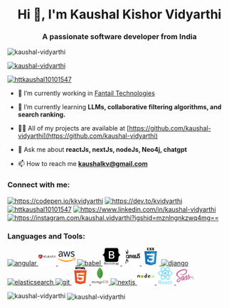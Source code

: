 <h1 align="center">Hi 👋, I'm Kaushal Kishor Vidyarthi</h1>
<h3 align="center">A passionate software developer from India</h3>

<p align="left"> <img src="https://komarev.com/ghpvc/?username=kaushal-vidyarthi&label=Profile%20views&color=0e75b6&style=flat" alt="kaushal-vidyarthi" /> </p>

<p align="left"> <a href="https://github.com/ryo-ma/github-profile-trophy"><img src="https://github-profile-trophy.vercel.app/?username=kaushal-vidyarthi" alt="kaushal-vidyarthi" /></a> </p>

<p align="left"> <a href="https://twitter.com/httkaushal10101547" target="blank"><img src="https://img.shields.io/twitter/follow/httkaushal10101547?logo=twitter&style=for-the-badge" alt="httkaushal10101547" /></a> </p>

- 🔭 I’m currently working in [Fantail Technologies](https://www.fantailtech.com/)

- 🌱 I’m currently learning **LLMs, collaborative filtering algorithms, and search ranking.**

- 👨‍💻 All of my projects are available at [https://github.com/kaushal-vidyarthi](https://github.com/kaushal-vidyarthi)

- 💬 Ask me about **reactJs, nextJs, nodeJs, Neo4j, chatgpt**

- 📫 How to reach me **kaushalkv@gmail.com**

<h3 align="left">Connect with me:</h3>
<p align="left">
<a href="https://codepen.io/https://codepen.io/kkvidyarthi" target="blank"><img align="center" src="https://raw.githubusercontent.com/rahuldkjain/github-profile-readme-generator/master/src/images/icons/Social/codepen.svg" alt="https://codepen.io/kkvidyarthi" height="30" width="40" /></a>
<a href="https://dev.to/https://dev.to/kvidyarthi" target="blank"><img align="center" src="https://raw.githubusercontent.com/rahuldkjain/github-profile-readme-generator/master/src/images/icons/Social/devto.svg" alt="https://dev.to/kvidyarthi" height="30" width="40" /></a>
<a href="https://twitter.com/httkaushal10101547" target="blank"><img align="center" src="https://raw.githubusercontent.com/rahuldkjain/github-profile-readme-generator/master/src/images/icons/Social/twitter.svg" alt="httkaushal10101547" height="30" width="40" /></a>
<a href="https://linkedin.com/in/https://www.linkedin.com/in/kaushal-vidyarthi" target="blank"><img align="center" src="https://raw.githubusercontent.com/rahuldkjain/github-profile-readme-generator/master/src/images/icons/Social/linked-in-alt.svg" alt="https://www.linkedin.com/in/kaushal-vidyarthi" height="30" width="40" /></a>
<a href="https://instagram.com/https://instagram.com/kaushal.vidyarthi?igshid=mznlngnkzwq4mg==" target="blank"><img align="center" src="https://raw.githubusercontent.com/rahuldkjain/github-profile-readme-generator/master/src/images/icons/Social/instagram.svg" alt="https://instagram.com/kaushal.vidyarthi?igshid=mznlngnkzwq4mg==" height="30" width="40" /></a>
</p>

<h3 align="left">Languages and Tools:</h3>
<p align="left"> <a href="https://angular.io" target="_blank" rel="noreferrer"> <img src="https://angular.io/assets/images/logos/angular/angular.svg" alt="angular" width="40" height="40"/> </a> <a href="https://angular.io" target="_blank" rel="noreferrer"> <img src="https://raw.githubusercontent.com/devicons/devicon/master/icons/angularjs/angularjs-original-wordmark.svg" alt="angularjs" width="40" height="40"/> </a> <a href="https://aws.amazon.com" target="_blank" rel="noreferrer"> <img src="https://raw.githubusercontent.com/devicons/devicon/master/icons/amazonwebservices/amazonwebservices-original-wordmark.svg" alt="aws" width="40" height="40"/> </a> <a href="https://babeljs.io/" target="_blank" rel="noreferrer"> <img src="https://www.vectorlogo.zone/logos/babeljs/babeljs-icon.svg" alt="babel" width="40" height="40"/> </a> <a href="https://getbootstrap.com" target="_blank" rel="noreferrer"> <img src="https://raw.githubusercontent.com/devicons/devicon/master/icons/bootstrap/bootstrap-plain-wordmark.svg" alt="bootstrap" width="40" height="40"/> </a> <a href="https://canvasjs.com" target="_blank" rel="noreferrer"> <img src="https://raw.githubusercontent.com/Hardik0307/Hardik0307/master/assets/canvasjs-charts.svg" alt="canvasjs" width="40" height="40"/> </a> <a href="https://www.w3schools.com/css/" target="_blank" rel="noreferrer"> <img src="https://raw.githubusercontent.com/devicons/devicon/master/icons/css3/css3-original-wordmark.svg" alt="css3" width="40" height="40"/> </a> <a href="https://www.djangoproject.com/" target="_blank" rel="noreferrer"> <img src="https://cdn.worldvectorlogo.com/logos/django.svg" alt="django" width="40" height="40"/> </a> <a href="https://www.elastic.co" target="_blank" rel="noreferrer"> <img src="https://www.vectorlogo.zone/logos/elastic/elastic-icon.svg" alt="elasticsearch" width="40" height="40"/> </a> <a href="https://git-scm.com/" target="_blank" rel="noreferrer"> <img src="https://www.vectorlogo.zone/logos/git-scm/git-scm-icon.svg" alt="git" width="40" height="40"/> </a> <a href="https://www.w3.org/html/" target="_blank" rel="noreferrer"> <img src="https://raw.githubusercontent.com/devicons/devicon/master/icons/html5/html5-original-wordmark.svg" alt="html5" width="40" height="40"/> </a> <a href="https://www.mongodb.com/" target="_blank" rel="noreferrer"> <img src="https://raw.githubusercontent.com/devicons/devicon/master/icons/mongodb/mongodb-original-wordmark.svg" alt="mongodb" width="40" height="40"/> </a> <a href="https://nextjs.org/" target="_blank" rel="noreferrer"> <img src="https://cdn.worldvectorlogo.com/logos/nextjs-2.svg" alt="nextjs" width="40" height="40"/> </a> <a href="https://nodejs.org" target="_blank" rel="noreferrer"> <img src="https://raw.githubusercontent.com/devicons/devicon/master/icons/nodejs/nodejs-original-wordmark.svg" alt="nodejs" width="40" height="40"/> </a> <a href="https://reactjs.org/" target="_blank" rel="noreferrer"> <img src="https://raw.githubusercontent.com/devicons/devicon/master/icons/react/react-original-wordmark.svg" alt="react" width="40" height="40"/> </a> <a href="https://sass-lang.com" target="_blank" rel="noreferrer"> <img src="https://raw.githubusercontent.com/devicons/devicon/master/icons/sass/sass-original.svg" alt="sass" width="40" height="40"/> </a> </p>

<p><img align="left" src="https://github-readme-stats.vercel.app/api/top-langs?username=kaushal-vidyarthi&show_icons=true&locale=en&layout=compact" alt="kaushal-vidyarthi" /></p>

<p>&nbsp;<img align="center" src="https://github-readme-stats.vercel.app/api?username=kaushal-vidyarthi&show_icons=true&locale=en" alt="kaushal-vidyarthi" /></p>

